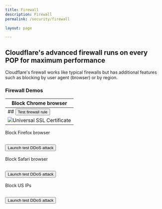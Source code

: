 ```yaml
---
title: Firewall
description: Firewall
permalink: /security/firewall

layout: page

---
```


## Cloudflare's advanced firewall runs on every POP for maximum performance
Cloudflare's firewall works like typical firewalls but has additional features such as blocking by user agent (browser) or by region.
### Firewall Demos

| Block Chrome browser |
|---|
| ## <button onclick="window.location.href='firewall/block-chrome'" class="">Test firewall rule</button>
![Universal SSL Certificate](https://sergiodemo.com/cdn-cgi/imagedelivery/dHAzaCotabzPiuBsjyNCtA/0cb9a7de-dd57-48f6-4829-b58041fd5700/public)  |



Block Firefox browser
## <button onclick="window.location.href='firewall/block-firefox'" class="">Launch test DDoS attack</button>

Block Safari browser
## <button onclick="window.location.href='firewall/block-firefox'" class="">Launch test DDoS attack</button>

Block US IPs
## <button onclick="window.location.href='firewall/block-us-ip'" class="">Launch test DDoS attack</button>